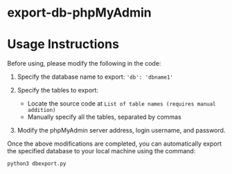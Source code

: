 # export-db-phpMyAdmin

# Usage Instructions

Before using, please modify the following in the code:

1. Specify the database name to export:
   `'db': 'dbname1'`

2. Specify the tables to export:
   - Locate the source code at `List of table names (requires manual addition)`
   - Manually specify all the tables, separated by commas

3. Modify the phpMyAdmin server address, login username, and password.

Once the above modifications are completed, you can automatically export the specified database to your local machine using the command:
```bash
python3 dbexport.py
```
```` ▋
